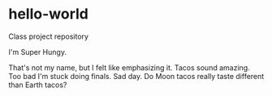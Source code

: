 # hello-world
Class project repository

I'm Super Hungy.

That's not my name, but I felt like emphasizing it. Tacos sound amazing. Too bad I'm stuck doing finals. Sad day. Do Moon tacos really taste different than Earth tacos?
